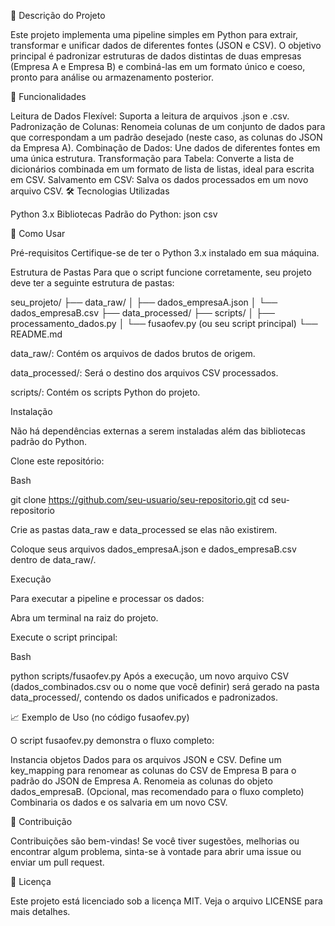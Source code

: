 📄 Descrição do Projeto


Este projeto implementa uma pipeline simples em Python para extrair, transformar e unificar dados de diferentes fontes (JSON e CSV). O objetivo principal é padronizar estruturas de dados distintas de duas empresas (Empresa A e Empresa B) e combiná-las em um formato único e coeso, pronto para análise ou armazenamento posterior.

🌟 Funcionalidades


Leitura de Dados Flexível: Suporta a leitura de arquivos .json e .csv.
Padronização de Colunas: Renomeia colunas de um conjunto de dados para que correspondam a um padrão desejado (neste caso, as colunas do JSON da Empresa A).
Combinação de Dados: Une dados de diferentes fontes em uma única estrutura.
Transformação para Tabela: Converte a lista de dicionários combinada em um formato de lista de listas, ideal para escrita em CSV.
Salvamento em CSV: Salva os dados processados em um novo arquivo CSV.
🛠️ Tecnologias Utilizadas

Python 3.x
Bibliotecas Padrão do Python:
json
csv


🚀 Como Usar


Pré-requisitos
Certifique-se de ter o Python 3.x instalado em sua máquina.

Estrutura de Pastas
Para que o script funcione corretamente, seu projeto deve ter a seguinte estrutura de pastas:

seu_projeto/
├── data_raw/
│   ├── dados_empresaA.json
│   └── dados_empresaB.csv
├── data_processed/
├── scripts/
│   ├── processamento_dados.py
│   └── fusaofev.py (ou seu script principal)
└── README.md


data_raw/: Contém os arquivos de dados brutos de origem.

data_processed/: Será o destino dos arquivos CSV processados.

scripts/: Contém os scripts Python do projeto.

Instalação

Não há dependências externas a serem instaladas além das bibliotecas padrão do Python.

Clone este repositório:

Bash

git clone https://github.com/seu-usuario/seu-repositorio.git
cd seu-repositorio

Crie as pastas data_raw e data_processed se elas não existirem.

Coloque seus arquivos dados_empresaA.json e dados_empresaB.csv dentro de data_raw/.

Execução

Para executar a pipeline e processar os dados:

Abra um terminal na raiz do projeto.

Execute o script principal:

Bash

python scripts/fusaofev.py
Após a execução, um novo arquivo CSV (dados_combinados.csv ou o nome que você definir) será gerado na pasta data_processed/, contendo os dados unificados e padronizados.

📈 Exemplo de Uso (no código fusaofev.py)


O script fusaofev.py demonstra o fluxo completo:

Instancia objetos Dados para os arquivos JSON e CSV.
Define um key_mapping para renomear as colunas do CSV de Empresa B para o padrão do JSON de Empresa A.
Renomeia as colunas do objeto dados_empresaB.
(Opcional, mas recomendado para o fluxo completo) Combinaria os dados e os salvaria em um novo CSV.


🤝 Contribuição


Contribuições são bem-vindas! Se você tiver sugestões, melhorias ou encontrar algum problema, sinta-se à vontade para abrir uma issue ou enviar um pull request.

📄 Licença


Este projeto está licenciado sob a licença MIT. Veja o arquivo LICENSE para mais detalhes.

